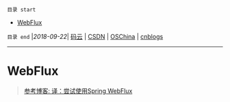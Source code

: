 `目录 start`
 
- [WebFlux](#webflux)

`目录 end` |_2018-09-22_| [码云](https://gitee.com/gin9) | [CSDN](http://blog.csdn.net/kcp606) | [OSChina](https://my.oschina.net/kcp1104) | [cnblogs](http://www.cnblogs.com/kuangcp)
****************************************
# WebFlux

> [参考博客: 译：尝试使用Spring WebFlux](http://www.spring4all.com/article/1167)


